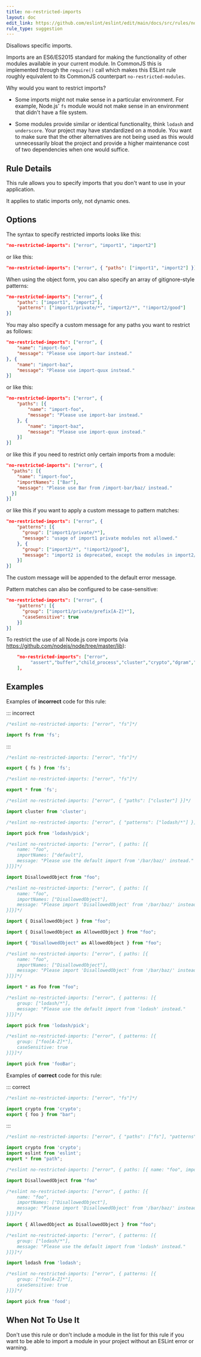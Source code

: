 ```yaml
---
title: no-restricted-imports
layout: doc
edit_link: https://github.com/eslint/eslint/edit/main/docs/src/rules/no-restricted-imports.md
rule_type: suggestion
---
```


Disallows specific imports.

Imports are an ES6/ES2015 standard for making the functionality of other modules available in your current module. In CommonJS this is implemented through the `require()` call which makes this ESLint rule roughly equivalent to its CommonJS counterpart `no-restricted-modules`.

Why would you want to restrict imports?

* Some imports might not make sense in a particular environment. For example, Node.js' `fs` module would not make sense in an environment that didn't have a file system.

* Some modules provide similar or identical functionality, think `lodash` and `underscore`. Your project may have standardized on a module. You want to make sure that the other alternatives are not being used as this would unnecessarily bloat the project and provide a higher maintenance cost of two dependencies when one would suffice.

## Rule Details

This rule allows you to specify imports that you don't want to use in your application.

It applies to static imports only, not dynamic ones.

## Options

The syntax to specify restricted imports looks like this:

```json
"no-restricted-imports": ["error", "import1", "import2"]
```

or like this:

```json
"no-restricted-imports": ["error", { "paths": ["import1", "import2"] }]
```

When using the object form, you can also specify an array of gitignore-style patterns:

```json
"no-restricted-imports": ["error", {
    "paths": ["import1", "import2"],
    "patterns": ["import1/private/*", "import2/*", "!import2/good"]
}]
```

You may also specify a custom message for any paths you want to restrict as follows:

```json
"no-restricted-imports": ["error", {
    "name": "import-foo",
    "message": "Please use import-bar instead."
}, {
    "name": "import-baz",
    "message": "Please use import-quux instead."
}]
```

or like this:

```json
"no-restricted-imports": ["error", {
    "paths": [{
        "name": "import-foo",
        "message": "Please use import-bar instead."
    }, {
        "name": "import-baz",
        "message": "Please use import-quux instead."
    }]
}]
```

or like this if you need to restrict only certain imports from a module:

```json
"no-restricted-imports": ["error", {
  "paths": [{
    "name": "import-foo",
    "importNames": ["Bar"],
    "message": "Please use Bar from /import-bar/baz/ instead."
  }]
}]
```

or like this if you want to apply a custom message to pattern matches:

```json
"no-restricted-imports": ["error", {
    "patterns": [{
      "group": ["import1/private/*"],
      "message": "usage of import1 private modules not allowed."
    }, {
      "group": ["import2/*", "!import2/good"],
      "message": "import2 is deprecated, except the modules in import2/good."
    }]
}]
```

The custom message will be appended to the default error message.

Pattern matches can also be configured to be case-sensitive:

```json
"no-restricted-imports": ["error", {
    "patterns": [{
      "group": ["import1/private/prefix[A-Z]*"],
      "caseSensitive": true
    }]
}]
```

To restrict the use of all Node.js core imports (via <https://github.com/nodejs/node/tree/master/lib>):

```json
    "no-restricted-imports": ["error",
         "assert","buffer","child_process","cluster","crypto","dgram","dns","domain","events","freelist","fs","http","https","module","net","os","path","punycode","querystring","readline","repl","smalloc","stream","string_decoder","sys","timers","tls","tracing","tty","url","util","vm","zlib"
    ],
```

## Examples

Examples of **incorrect** code for this rule:

::: incorrect

```js
/*eslint no-restricted-imports: ["error", "fs"]*/

import fs from 'fs';
```

:::

```js
/*eslint no-restricted-imports: ["error", "fs"]*/

export { fs } from 'fs';
```

```js
/*eslint no-restricted-imports: ["error", "fs"]*/

export * from 'fs';
```

```js
/*eslint no-restricted-imports: ["error", { "paths": ["cluster"] }]*/

import cluster from 'cluster';
```

```js
/*eslint no-restricted-imports: ["error", { "patterns": ["lodash/*"] }]*/

import pick from 'lodash/pick';
```

```js
/*eslint no-restricted-imports: ["error", { paths: [{
    name: "foo",
    importNames: ["default"],
    message: "Please use the default import from '/bar/baz/' instead."
}]}]*/

import DisallowedObject from "foo";
```

```js
/*eslint no-restricted-imports: ["error", { paths: [{
    name: "foo",
    importNames: ["DisallowedObject"],
    message: "Please import 'DisallowedObject' from '/bar/baz/' instead."
}]}]*/

import { DisallowedObject } from "foo";

import { DisallowedObject as AllowedObject } from "foo";

import { "DisallowedObject" as AllowedObject } from "foo";
```

```js
/*eslint no-restricted-imports: ["error", { paths: [{
    name: "foo",
    importNames: ["DisallowedObject"],
    message: "Please import 'DisallowedObject' from '/bar/baz/' instead."
}]}]*/

import * as Foo from "foo";
```

```js
/*eslint no-restricted-imports: ["error", { patterns: [{
    group: ["lodash/*"],
    message: "Please use the default import from 'lodash' instead."
}]}]*/

import pick from 'lodash/pick';
```

```js
/*eslint no-restricted-imports: ["error", { patterns: [{
    group: ["foo[A-Z]*"],
    caseSensitive: true
}]}]*/

import pick from 'fooBar';
```

Examples of **correct** code for this rule:

::: correct

```js
/*eslint no-restricted-imports: ["error", "fs"]*/

import crypto from 'crypto';
export { foo } from "bar";
```

:::

```js
/*eslint no-restricted-imports: ["error", { "paths": ["fs"], "patterns": ["eslint/*"] }]*/

import crypto from 'crypto';
import eslint from 'eslint';
export * from "path";
```

```js
/*eslint no-restricted-imports: ["error", { paths: [{ name: "foo", importNames: ["DisallowedObject"] }] }]*/

import DisallowedObject from "foo"
```

```js
/*eslint no-restricted-imports: ["error", { paths: [{
    name: "foo",
    importNames: ["DisallowedObject"],
    message: "Please import 'DisallowedObject' from '/bar/baz/' instead."
}]}]*/

import { AllowedObject as DisallowedObject } from "foo";
```

```js
/*eslint no-restricted-imports: ["error", { patterns: [{
    group: ["lodash/*"],
    message: "Please use the default import from 'lodash' instead."
}]}]*/

import lodash from 'lodash';
```

```js
/*eslint no-restricted-imports: ["error", { patterns: [{
    group: ["foo[A-Z]*"],
    caseSensitive: true
}]}]*/

import pick from 'food';
```

## When Not To Use It

Don't use this rule or don't include a module in the list for this rule if you want to be able to import a module in your project without an ESLint error or warning.
